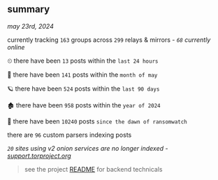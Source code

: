 
## summary
_may 23rd, 2024_

currently tracking `163` groups across `299` relays & mirrors - _`68` currently online_

⏲ there have been `13` posts within the `last 24 hours`

🦈 there have been `141` posts within the `month of may`

🪐 there have been `524` posts within the `last 90 days`

🏚 there have been `958` posts within the `year of 2024`

🦕 there have been `10240` posts `since the dawn of ransomwatch`

there are `96` custom parsers indexing posts

_`20` sites using v2 onion services are no longer indexed - [support.torproject.org](https://support.torproject.org/onionservices/v2-deprecation/)_

> see the project [README](https://github.com/joshhighet/ransomwatch#ransomwatch--) for backend technicals
